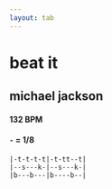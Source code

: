 ```yaml
---
layout: tab
---
```


# beat it
## michael jackson

#### 132 BPM
#### `-` = 1/8

```
|-t-t-t-t|-t-tt--t|
|--s---k-|--s---k-|
|b---b---|b----b--|
```
